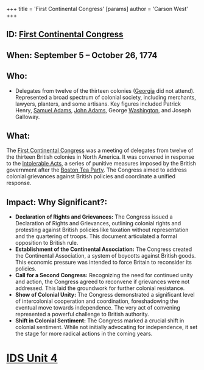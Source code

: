 +++
 title = 'First Continental Congress'
[params]
	author = 'Carson West'
+++
## ID: [First Continental Congress](./../first-continental-congress/) 
## When: September 5 – October 26, 1774

## Who:
* Delegates from twelve of the thirteen colonies ([Georgia](./../georgia/) did not attend).  Represented a broad spectrum of colonial society, including merchants, lawyers, planters, and some artisans.  Key figures included Patrick Henry, [Samuel Adams](./../samuel-adams/), [John Adams](./../john-adams/), George [Washington](./../washington/), and Joseph Galloway.

## What:
The [First Continental Congress](./../first-continental-congress/) was a meeting of delegates from twelve of the thirteen British colonies in North America.  It was convened in response to the [Intolerable Acts](./../intolerable-acts/), a series of punitive measures imposed by the British government after the [Boston Tea Party](./../boston-tea-party/).  The Congress aimed to address colonial grievances against British policies and coordinate a unified response.

## Impact: Why Significant?:
* **Declaration of Rights and Grievances:** The Congress issued a Declaration of Rights and Grievances, outlining colonial rights and protesting against British policies like taxation without representation and the quartering of troops.  This document articulated a formal opposition to British rule.
* **Establishment of the Continental Association:** The Congress created the Continental Association, a system of boycotts against British goods. This economic pressure was intended to force Britain to reconsider its policies.
* **Call for a Second Congress:**  Recognizing the need for continued unity and action, the Congress agreed to reconvene if grievances were not addressed. This laid the groundwork for further colonial resistance.
* **Show of Colonial Unity:**  The Congress demonstrated a significant level of intercolonial cooperation and coordination, foreshadowing the eventual move towards independence. The very act of convening represented a powerful challenge to British authority.
* **Shift in Colonial Sentiment:** The Congress marked a crucial shift in colonial sentiment. While not initially advocating for independence, it set the stage for more radical actions in the coming years.

# [IDS Unit 4](./../ids-unit-4/)

